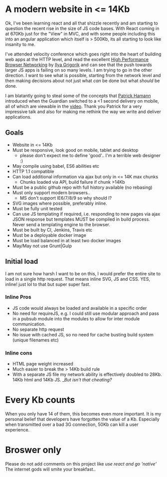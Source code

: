 # A modern website in &lt;= 14Kb

Ok, I've been learning react and all that shizzle recently and am starting to question the recent rise in the size of JS code bases. With React coming in at 670Kb just for the "View" in MVC, and with some people including this into an angular application which itself is &gt; 500Kb, its all starting to look like insanity to me.
 
I've attended velocity conference which goes right into the heart of building web apps at the HTTP level, and read the excellent [High Performance Browser Networking](http://shop.oreilly.com/product/0636920028048.do) by [Ilya Grigorik](https://www.igvita.com) and can see that the push towards larger JS apps is failing on so many levels. I am trying to go in the other direction. I want to see what is possible, starting from the network level and then making decisions about not just what _can_ be done but what _should_ be done.
 
I am blatantly going to steal some of the concepts that [Patrick Hamann](https://twitter.com/patrickhamann) introduced when the Guardian switched to a &lt;1 second delivery on mobile, all of which are viewable in the [video](https://www.youtube.com/watch?v=dfweWyVScaI). Thank you Patrick for a very impressive talk and also for making me rethink the way we write and deliver applications.


## Goals

- Website in <= 14Kb
- Must be responsive, look good on mobile, tablet and desktop
    - please don't expect me to define 'good'.. I'm a terrible web designer :)
- May compile using babel, ES6 abilities etc
- HTTP 1.1 compatible
- Can load additional information via ajax but only in <= 14K max chunks
    - Chunks loaded via API, build failure if chunk >14Kb
- Must be a public github repo with full history available (no rebasing)
- Must only support modern browsers..
    - MS don't support IE6/7/8/9 so why should I?
- SVG images where possible, preferably inline.
- Must be fully unit tested
- Can use JS templating if required, i.e. responding to new pages via ajax JSON response but templates MUST be compiled in build process. Never send a templating engine to the browser.
- Must be built by CI, Jenkins, Travis etc
- Must be a deployable docker image
- Must be load balanced in at least two docker images
- May/May not use Grunt|Gulp
    
## Initial load
I am not sure how harsh I want to be on this, I would prefer the entire site to load in a single http request. That means inline SVG, JS and CSS. YES, inline! just lol to that but super super fast.

### Inline Pros
- JS code would always be loaded and available in a specific order
- No need for requireJS, e.g. I could still use modular approach and pass in a pubsub module into the modules to allow for inter module communication. 
- No separate http request
- No issue with cached JS, so no need for cache busting build system (unique filenames etc)

### Inline cons
- HTML page weight increased
- Much easier to break the > 14Kb build rule
- With a separate JS file my network ability is effectively doubled to 28Kb. 14Kb html and 14Kb JS. __But isn't that cheating?_     

# Every Kb counts
When you only have 14 of them, this becomes even more important. It is my personal belief that developers have forgotten the value of a Kb. Especially when transmitted over a bad 3G connection, 50Kb can kill a user experience.


# Broswer only
Please do not add comments on this project like _use react and go 'native'_ The internet gods will smite your breakfast..

 